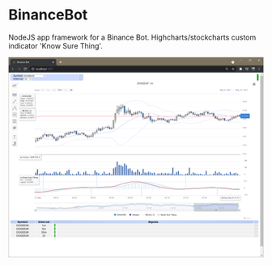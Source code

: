 # BinanceBot

NodeJS app framework for a Binance Bot.
Highcharts/stockcharts custom indicator 'Know Sure Thing'.

![Binance Bot](https://github.com/core-c/BinanceBot/blob/main/screenshot.png?raw=true)

